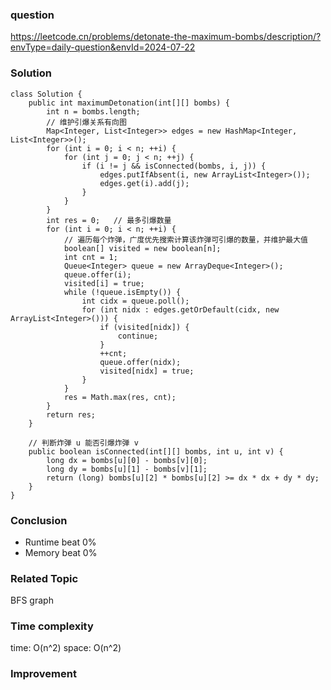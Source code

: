 ### question
https://leetcode.cn/problems/detonate-the-maximum-bombs/description/?envType=daily-question&envId=2024-07-22

### Solution
```
class Solution {
    public int maximumDetonation(int[][] bombs) {
        int n = bombs.length;
        // 维护引爆关系有向图
        Map<Integer, List<Integer>> edges = new HashMap<Integer, List<Integer>>();
        for (int i = 0; i < n; ++i) {
            for (int j = 0; j < n; ++j) {
                if (i != j && isConnected(bombs, i, j)) {
                    edges.putIfAbsent(i, new ArrayList<Integer>());
                    edges.get(i).add(j);
                }
            }
        }
        int res = 0;   // 最多引爆数量
        for (int i = 0; i < n; ++i) {
            // 遍历每个炸弹，广度优先搜索计算该炸弹可引爆的数量，并维护最大值
            boolean[] visited = new boolean[n];
            int cnt = 1;
            Queue<Integer> queue = new ArrayDeque<Integer>();
            queue.offer(i);
            visited[i] = true;
            while (!queue.isEmpty()) {
                int cidx = queue.poll();
                for (int nidx : edges.getOrDefault(cidx, new ArrayList<Integer>())) {
                    if (visited[nidx]) {
                        continue;
                    }
                    ++cnt;
                    queue.offer(nidx);
                    visited[nidx] = true;
                }
            }
            res = Math.max(res, cnt);
        }
        return res;
    }

    // 判断炸弹 u 能否引爆炸弹 v
    public boolean isConnected(int[][] bombs, int u, int v) {
        long dx = bombs[u][0] - bombs[v][0];
        long dy = bombs[u][1] - bombs[v][1];
        return (long) bombs[u][2] * bombs[u][2] >= dx * dx + dy * dy;
    }
}

```
### Conclusion
- Runtime beat 0% 
- Memory beat 0%

### Related Topic
BFS graph

### Time complexity
time: O(n^2)
space: O(n^2)

### Improvement